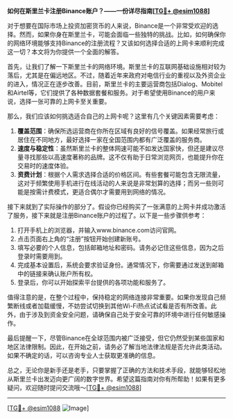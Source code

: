 **如何在斯里兰卡注册Binance账户？——一份详尽指南[[TG💪+ @esim1088](https://t.me/s/esim1088)]**

对于想要在国际市场上投资加密货币的人来说，Binance是一个非常受欢迎的选择。然而，如果你身在斯里兰卡，可能会面临一些独特的挑战。比如，如何确保你的网络环境能够支持Binance的注册流程？又该如何选择合适的上网卡来顺利完成这一切？本文将为你提供一个全面的解答。

首先，让我们了解一下斯里兰卡的网络环境。斯里兰卡的互联网基础设施相对较为落后，尤其是在偏远地区。不过，随着近年来政府对电信行业的重视以及外资企业的进入，情况正在逐步改善。目前，斯里兰卡的主要运营商包括Dialog、Mobitel和Airtel等，它们提供了各种数据套餐和服务。对于希望使用Binance的用户来说，选择一张可靠的上网卡至关重要。

那么，我们应该如何挑选适合自己的上网卡呢？这里有几个关键因素需要考虑：

1. **覆盖范围**：确保所选运营商在你所在区域有良好的信号覆盖。如果经常旅行或居住在不同地方，最好选择一家在全国范围内都有广泛覆盖的服务商。
2. **速度与稳定性**：虽然斯里兰卡的整体网速可能不如发达国家快，但还是建议尽量寻找那些以高速度著称的品牌。这不仅有助于日常浏览网页，也能提升你在交易时的速度体验。
3. **资费计划**：根据个人需求选择合适的价格区间。有些套餐可能包含无限流量，这对于频繁使用手机进行在线活动的人来说是非常划算的选择；而另一些则可能是按需计费模式，更适合偶尔才需要用到网络的情况。

接下来就到了实际操作的部分了。假设你已经购买了一张满意的上网卡并成功激活了服务，接下来就是注册Binance账户的过程了。以下是一些步骤供参考：

1. 打开手机上的浏览器，并输入www.binance.com访问官网。
2. 点击页面右上角的“注册”按钮开始创建新账号。
3. 填写必要的个人信息，包括邮箱地址和密码。请务必记住这些信息，因为之后登录时需要用到。
4. 完成基本设置后，系统会要求验证身份。通常情况下，你需要通过发送到邮箱中的链接来确认账户所有权。
5. 登录后，你可以开始探索平台提供的各项功能和服务了。

值得注意的是，在整个过程中，保持稳定的网络连接非常重要。如果你发现自己频繁断线或者加载缓慢，不妨尝试切换到其他Wi-Fi热点试试看是否有所改善。此外，由于涉及到资金安全问题，请确保自己处于安全可靠的环境中进行任何敏感操作。

最后提醒一下，尽管Binance在全球范围内被广泛接受，但它仍然受到某些国家和地区法律限制。因此，在开始之前，请务必了解当地法律法规是否允许此类活动。如果不确定的话，可以咨询专业人士获取更准确的信息。

总之，无论你是新手还是老手，只要掌握了正确的方法和技术手段，就能够轻松地从斯里兰卡出发迈向更广阔的数字世界。希望这篇指南对你有所帮助！如果有更多疑问，欢迎随时提问交流哦～[[TG💪+ @esim1088](https://t.me/s/esim1088)]

---

[[TG💪+ @esim1088](https://t.me/s/esim1088) ![Image](https://i.postimg.cc/4NQfJmqS/Snipaste-2025-05-13-00-14-12.png)]